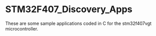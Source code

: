 # STM32F407_Discovery_Apps
These are some sample applications coded in C for the stm32f407vgt microcontroller.
